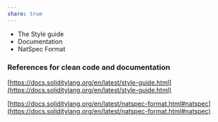 ```yaml
---
share: true
---
```

- The Style guide
- Documentation
- NatSpec Format

### References for clean code and documentation

[https://docs.soliditylang.org/en/latest/style-guide.html](https://docs.soliditylang.org/en/latest/style-guide.html)

[https://docs.soliditylang.org/en/latest/natspec-format.html#natspec](https://docs.soliditylang.org/en/latest/natspec-format.html#natspec)